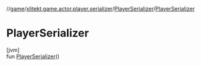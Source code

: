 //[game](../../../index.md)/[xlitekt.game.actor.player.serializer](../index.md)/[PlayerSerializer](index.md)/[PlayerSerializer](-player-serializer.md)

# PlayerSerializer

[jvm]\
fun [PlayerSerializer](-player-serializer.md)()
